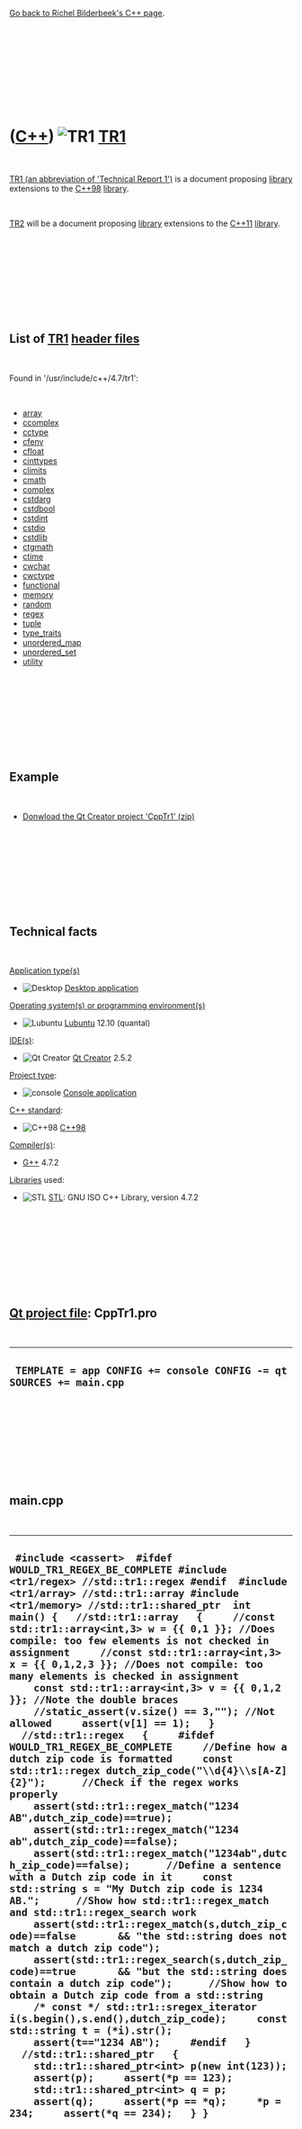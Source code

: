 

[Go back to Richel Bilderbeek's C++ page](Cpp.htm).

 

 

 

 

 

([C++](Cpp.htm)) ![TR1](PicCppTr1.png) [TR1](CppTr1.htm)
========================================================

 

[TR1 (an abbreviation of 'Technical Report 1')](CppTr1.htm) is a
document proposing [library](CppLibrary.htm) extensions to the
[C++98](Cpp98.htm) [library](CppLibrary.htm).

 

[TR2](CppTr2.htm) will be a document proposing [library](CppLibrary.htm)
extensions to the [C++11](Cpp11.htm) [library](CppLibrary.htm).

 

 

 

 

 

List of [TR1](CppTr1.htm) [header files](CppHeaderFile.htm)
-----------------------------------------------------------

 

Found in '/usr/include/c++/4.7/tr1':

 

-   [array](CppArrayH.htm)
-   [ccomplex](CppCcomplexH.htm)
-   [cctype](CppCctypeH.htm)
-   [cfenv](CppCfenvH.htm)
-   [cfloat](CppCfloatH.htm)
-   [cinttypes](CppCinttypesH.htm)
-   [climits](CppClimitsH.htm)
-   [cmath](CppCmathH.htm)
-   [complex](CppComplexH.htm)
-   [cstdarg](CppCstdargH.htm)
-   [cstdbool](CppCstdboolH.htm)
-   [cstdint](CppCstdintH.htm)
-   [cstdio](CppCstdioH.htm)
-   [cstdlib](CppCstdlibH.htm)
-   [ctgmath](CppCtgmathH.htm)
-   [ctime](CppCtimeH.htm)
-   [cwchar](CppCwcharH.htm)
-   [cwctype](CppCctypeH.htm)
-   [functional](CppFunctionalH.htm)
-   [memory](CppMemoryH.htm)
-   [random](CppRandomH.htm)
-   [regex](CppRegexH.htm)
-   [tuple](CppTupleH.htm)
-   [type\_traits](CppType_traitsH.htm)
-   [unordered\_map](CppUnordered_mapH.htm)
-   [unordered\_set](CppUnordered_setH.htm)
-   [utility](CppUtilityH.htm)

 

 

 

 

 

Example
-------

 

-   [Donwload the Qt Creator project 'CppTr1' (zip)](CppTr1.zip)

 

 

 

 

 

Technical facts
---------------

 

[Application type(s)](CppApplication.htm)

-   ![Desktop](PicDesktop.png) [Desktop
    application](CppDesktopApplication.htm)

[Operating system(s) or programming environment(s)](CppOs.htm)

-   ![Lubuntu](PicLubuntu.png) [Lubuntu](CppLubuntu.htm) 12.10 (quantal)

[IDE(s)](CppIde.htm):

-   ![Qt Creator](PicQtCreator.png) [Qt Creator](CppQtCreator.htm) 2.5.2

[Project type](CppQtProjectType.htm):

-   ![console](PicConsole.png) [Console
    application](CppConsoleApplication.htm)

[C++ standard](CppStandard.htm):

-   ![C++98](PicCpp98.png) [C++98](Cpp98.htm)

[Compiler(s)](CppCompiler.htm):

-   [G++](CppGpp.htm) 4.7.2

[Libraries](CppLibrary.htm) used:

-   ![STL](PicStl.png) [STL](CppStl.htm): GNU ISO C++ Library, version
    4.7.2

 

 

 

 

 

[Qt project file](CppQtProjectFile.htm): CppTr1.pro
---------------------------------------------------

 

  ----------------------------------------------------------------------
  ` TEMPLATE = app CONFIG += console CONFIG -= qt SOURCES += main.cpp`
  ----------------------------------------------------------------------

 

 

 

 

 

main.cpp
--------

 

  -----------------------------------------------------------------------------------------------------------------------------------------------------------------------------------------------------------------------------------------------------------------------------------------------------------------------------------------------------------------------------------------------------------------------------------------------------------------------------------------------------------------------------------------------------------------------------------------------------------------------------------------------------------------------------------------------------------------------------------------------------------------------------------------------------------------------------------------------------------------------------------------------------------------------------------------------------------------------------------------------------------------------------------------------------------------------------------------------------------------------------------------------------------------------------------------------------------------------------------------------------------------------------------------------------------------------------------------------------------------------------------------------------------------------------------------------------------------------------------------------------------------------------------------------------------------------------------------------------------------------------------------------------------------------------------------------------------------------------------------------------------------------------------------------------------------------------------------------------------------------------------------------------------------------------------------------------------------------------
  ` #include <cassert>  #ifdef WOULD_TR1_REGEX_BE_COMPLETE #include <tr1/regex> //std::tr1::regex #endif  #include <tr1/array> //std::tr1::array #include <tr1/memory> //std::tr1::shared_ptr  int main() {   //std::tr1::array   {     //const std::tr1::array<int,3> w = {{ 0,1 }}; //Does compile: too few elements is not checked in assignment     //const std::tr1::array<int,3> x = {{ 0,1,2,3 }}; //Does not compile: too many elements is checked in assignment     const std::tr1::array<int,3> v = {{ 0,1,2 }}; //Note the double braces     //static_assert(v.size() == 3,""); //Not allowed     assert(v[1] == 1);   }   //std::tr1::regex   {     #ifdef WOULD_TR1_REGEX_BE_COMPLETE     //Define how a dutch zip code is formatted     const std::tr1::regex dutch_zip_code("\\d{4}\\s[A-Z]{2}");      //Check if the regex works properly     assert(std::tr1::regex_match("1234 AB",dutch_zip_code)==true);     assert(std::tr1::regex_match("1234 ab",dutch_zip_code)==false);     assert(std::tr1::regex_match("1234ab",dutch_zip_code)==false);      //Define a sentence with a Dutch zip code in it     const std::string s = "My Dutch zip code is 1234 AB.";      //Show how std::tr1::regex_match and std::tr1::regex_search work     assert(std::tr1::regex_match(s,dutch_zip_code)==false       && "the std::string does not match a dutch zip code");     assert(std::tr1::regex_search(s,dutch_zip_code)==true       && "but the std::string does contain a dutch zip code");      //Show how to obtain a Dutch zip code from a std::string     /* const */ std::tr1::sregex_iterator i(s.begin(),s.end(),dutch_zip_code);     const std::string t = (*i).str();     assert(t=="1234 AB");     #endif   }   //std::tr1::shared_ptr   {     std::tr1::shared_ptr<int> p(new int(123));     assert(p);     assert(*p == 123);     std::tr1::shared_ptr<int> q = p;     assert(q);     assert(*p == *q);     *p = 234;     assert(*q == 234);   } }`
  -----------------------------------------------------------------------------------------------------------------------------------------------------------------------------------------------------------------------------------------------------------------------------------------------------------------------------------------------------------------------------------------------------------------------------------------------------------------------------------------------------------------------------------------------------------------------------------------------------------------------------------------------------------------------------------------------------------------------------------------------------------------------------------------------------------------------------------------------------------------------------------------------------------------------------------------------------------------------------------------------------------------------------------------------------------------------------------------------------------------------------------------------------------------------------------------------------------------------------------------------------------------------------------------------------------------------------------------------------------------------------------------------------------------------------------------------------------------------------------------------------------------------------------------------------------------------------------------------------------------------------------------------------------------------------------------------------------------------------------------------------------------------------------------------------------------------------------------------------------------------------------------------------------------------------------------------------------------------------

 

 

 

 

 

External links
--------------

 

-   [Wikipedia page about
    TR1](http://en.wikipedia.org/wiki/C%2B%2B_Technical_Report_1)

 

 

 

 

 

[Go back to Richel Bilderbeek's C++ page](Cpp.htm).



 

[![Valid XHTML 1.0 Strict](valid-xhtml10.png){width="88"
height="31"}](http://validator.w3.org/check?uri=referer)
